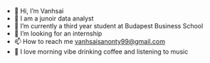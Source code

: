 - 👋 Hi, I’m Vanhsai
- 👀 I am a junoir data analyst
- 🌱 I’m currently a third year student at Budapest Business School
- 💼 I’m looking for an internship
- 📫 How to reach me vanhsaisanonty99@gmail.com
- 🤪 I love morning vibe drinking coffee and listening to music



